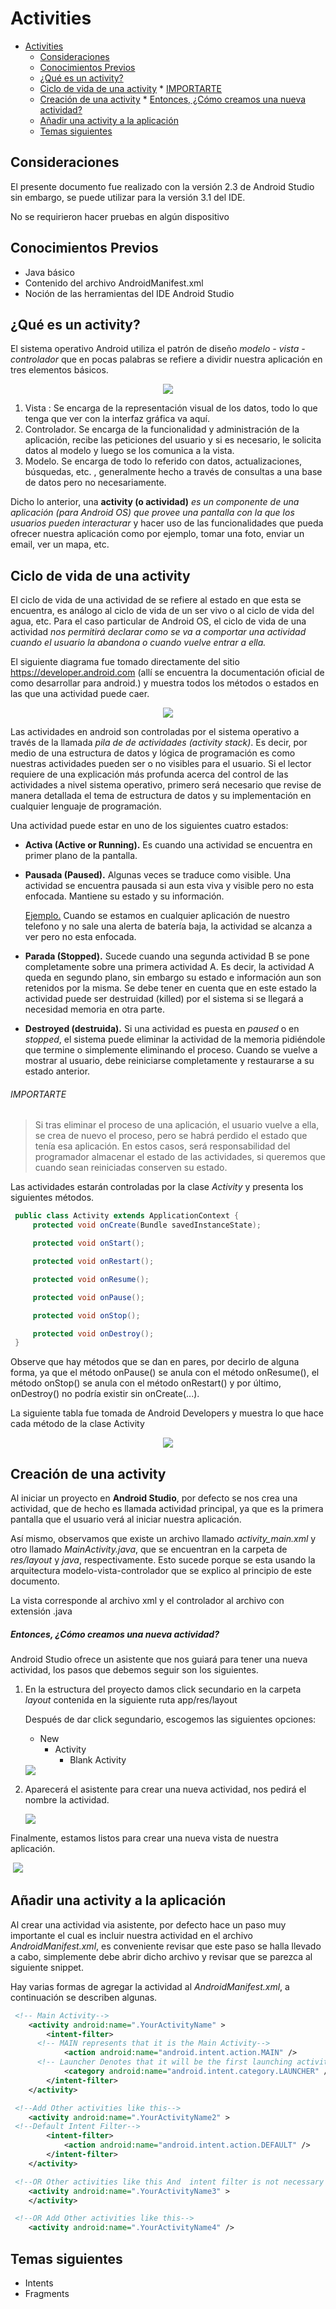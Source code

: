 # Activities

<!--ts-->
   * [Activities](#activities)
      * [Consideraciones](#consideraciones)
      * [Conocimientos Previos](#conocimientos-previos)
      * [¿Qué es un activity?](#qué-es-un-activity)
      * [Ciclo de vida de una activity](#ciclo-de-vida-de-una-activity)
                  * [IMPORTARTE](#importarte)
      * [Creación de una activity](#creación-de-una-activity)
               * [Entonces, ¿Cómo creamos una nueva actividad?](#entonces-cómo-creamos-una-nueva-actividad)
      * [Añadir una activity a la aplicación](#añadir-una-activity-a-la-aplicación)
      * [Temas siguientes](#temas-siguientes)

<!-- Added by: rho, at: 2018-05-12T21:36-05:00 -->

<!--te-->

## Consideraciones

El presente documento fue realizado con la versión 2.3 de Android Studio sin embargo, se puede utilizar para la versión 3.1 del IDE.

No se requirieron hacer pruebas en algún dispositivo 

## Conocimientos Previos

* Java básico
* Contenido del archivo AndroidManifest.xml
* Noción de las herramientas del IDE Android Studio

## ¿Qué es un activity?

<p align="justify">

El sistema operativo Android utiliza el patrón de diseño *modelo - vista - controlador*  que en pocas palabras se refiere a dividir nuestra aplicación en tres elementos básicos.

<p align="center">

<img src="./img/mvc.png">

</p>

1. Vista : Se encarga de la representación visual de los datos, todo lo que tenga que ver con la interfaz gráfica va aquí.
2. Controlador. Se encarga de la funcionalidad y administración de la aplicación, recibe las peticiones del usuario y si es necesario, le solicita datos al modelo y luego se los comunica a la vista.
3. Modelo. Se encarga de todo lo referido con datos, actualizaciones, búsquedas, etc. , generalmente hecho a través de consultas a una base de datos pero no necesariamente.

Dicho lo anterior, una **activity (o actividad)**  *es un componente de una aplicación (para Android OS)  que provee una pantalla con la que los usuarios pueden interacturar* y hacer uso de las funcionalidades que pueda ofrecer nuestra aplicación como por ejemplo, tomar una foto, enviar un email, ver un mapa, etc.

</p>

## Ciclo de vida de una activity

<p align="justify">

El ciclo de vida de una actividad de se refiere al estado en que esta se encuentra, es análogo al ciclo de vida de un ser vivo o al ciclo de vida del agua, etc. Para el caso particular de Android OS, el ciclo de vida de una actividad *nos permitirá declarar como se va a comportar una actividad cuando el usuario la abandona o cuando vuelve entrar a ella.*

El siguiente diagrama fue tomado directamente del sitio https://developer.android.com (allí se encuentra la documentación oficial de como desarrollar para android.) y muestra todos los métodos o estados en las que una actividad puede caer.

</p>

<p align="center">

<img src="./img/activity_lifecycle.png">

</p>

<p align="justify">

Las actividades en android son controladas por el sistema operativo a través de la llamada *pila de de actividades (activity stack)*. Es decir, por medio de una estructura de datos y lógica de programación es como nuestras actividades pueden ser o no visibles para el usuario. Si el lector requiere de una explicación más profunda acerca del control de las actividades a nivel sistema operativo, primero será necesario que revise de manera detallada el tema de estructura de datos y su implementación en cualquier lenguaje de programación.

Una actividad puede estar en uno de los siguientes cuatro estados:

* **Activa (Active or Running).** Es cuando una actividad se encuentra en primer plano de la pantalla.

* **Pausada (Paused).** Algunas veces se traduce como visible. Una actividad se encuentra pausada si aun esta viva y visible pero no esta enfocada. Mantiene su estado y su información.

  <u>Ejemplo.</u> Cuando se estamos en cualquier aplicación de nuestro telefono y no sale una alerta de 		batería baja, la actividad se alcanza a ver pero no esta enfocada.

* **Parada (Stopped).**  Sucede cuando una segunda actividad B se pone completamente sobre una primera actividad A. Es decir, la actividad A queda en segundo plano, sin embargo su estado e información aun son retenidos por la misma. Se debe tener en cuenta que en este estado la actividad puede ser destruidad (killed) por el sistema si se llegará a necesidad memoria en otra parte.

* **Destroyed (destruida).** Si una actividad es puesta en *paused* o en *stopped*, el sistema puede eliminar la actividad de la memoria pidiéndole que termine o simplemente eliminando el proceso. Cuando se vuelve a mostrar al usuario, debe reiniciarse completamente y restaurarse a su estado anterior.

###### IMPORTARTE

> Si tras eliminar el proceso de una aplicación, el usuario vuelve a ella, se crea de nuevo el proceso, pero se habrá perdido el estado que tenía esa aplicación. En estos casos, será responsabilidad del programador almacenar el estado de las actividades, si queremos que cuando sean reiniciadas conserven su estado.

Las actividades estarán controladas por la clase *Activity* y presenta los siguientes métodos.

```java
 public class Activity extends ApplicationContext {
     protected void onCreate(Bundle savedInstanceState);

     protected void onStart();

     protected void onRestart();

     protected void onResume();

     protected void onPause();

     protected void onStop();

     protected void onDestroy();
 } 
```

Observe que hay métodos que se dan en pares, por decirlo de alguna forma, ya que el método onPause() se anula con el método onResume(), el método onStop() se anula con el método onRestart() y por último, onDestroy() no podría existir sin onCreate(...).

La siguiente tabla fue tomada de Android Developers y muestra lo que hace cada método de la clase Activity

<p align="center">

<img src="./img/act_methods.jpg">

</p>

</p>

## Creación de una activity

<p align="justify">

Al iniciar un proyecto en **Android Studio**, por defecto se nos crea una actividad, que de hecho es llamada actividad principal, ya que es la primera pantalla que el usuario verá al iniciar nuestra aplicación.

Así mismo, observamos que existe un archivo llamado _activity_main.xml_ y otro llamado _MainActivity.java_, que se encuentran en la carpeta de _res/layout_ y _java_, respectivamente. Esto sucede porque se esta usando la arquitectura modelo-vista-controlador que se explico al principio de este documento.

La vista corresponde al archivo xml y el controlador al archivo con extensión .java 

##### Entonces, ¿Cómo creamos una nueva actividad?

Android Studio ofrece un asistente que nos guiará para tener una nueva actividad, los pasos que debemos seguir son los siguientes.

1. En la estructura del proyecto damos click secundario en la carpeta *layout* contenida en la siguiente ruta app/res/layout

   Después de dar click segundario, escogemos las siguientes opciones:

   * New
     * Activity
       * Blank Activity

   <img src="./img/act_new1.jpg">

2. Aparecerá el asistente para crear una nueva actividad, nos pedirá el nombre la actividad.

   <img src="./img/act_new2.jpg">

Finalmente, estamos listos para crear una nueva vista de nuestra aplicación.

​		<img src="./img/act_new3.jpg">

</p>

## Añadir una activity a la aplicación

Al crear una actividad via asistente, por defecto hace un paso muy importante el cual es incluir nuestra actividad en el archivo *AndroidManifest.xml*, es conveniente revisar que este paso se halla llevado a cabo, simplemente debe abrir dicho archivo y revisar que se parezca al siguiente snippet.

Hay varias formas de agregar la actividad al *AndroidManifest.xml*, a continuación se describen algunas.

```xml
 <!-- Main Activity-->
    <activity android:name=".YourActivityName" >
        <intent-filter>
      <!-- MAIN represents that it is the Main Activity-->
            <action android:name="android.intent.action.MAIN" />
      <!-- Launcher Denotes that it will be the first launching activity-->
            <category android:name="android.intent.category.LAUNCHER" />
        </intent-filter>
    </activity>

 <!--Add Other activities like this-->
    <activity android:name=".YourActivityName2" >
 <!--Default Intent Filter-->
        <intent-filter>
            <action android:name="android.intent.action.DEFAULT" />
        </intent-filter>
    </activity>

 <!--OR Other activities like this And  intent filter is not necessary in other activites-->
    <activity android:name=".YourActivityName3" >
    </activity>

 <!--OR Add Other activities like this-->
    <activity android:name=".YourActivityName4" />
```

## Temas siguientes

* Intents
* Fragments

